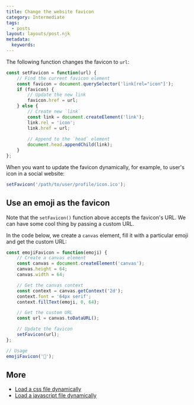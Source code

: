 ```yaml
---
title: Change the website favicon
category: Intermediate
tags:
  - posts
layout: layouts/post.njk
metadata:
  keywords:
---
```


The following function changes the favicon to `url`:

```js
const setFavicon = function(url) {
    // Find the current favicon element
    const favicon = document.querySelector('link[rel="icon"]');
    if (favicon) {
        // Update the new link
        favicon.href = url;
    } else {
        // Create new `link`
        const link = document.createElement('link');
        link.rel = 'icon';
        link.href = url;
    
        // Append to the `head` element
        document.head.appendChild(link);
    }
};
```

When you want to update the favicon dynamically, for example, to user's icon in a social website:

```js
setFavicon('/path/to/user/profile/icon.ico');
```

## Use an emoji as the favicon

Note that the `setFavicon()` function above accepts the favicon's URL. We can have some cool thing by passing a custom URL.

In the code below, we create a `canvas` element, fill it with a particular emoji and get the custom URL:

```js
const emojiFavicon = function(emoji) {
    // Create a canvas element
    const canvas = document.createElement('canvas');
    canvas.height = 64;
    canvas.width = 64;

    // Get the canvas context
    const context = canvas.getContext('2d');
    context.font = '64px serif';
    context.fillText(emoji, 0, 64);

    // Get the custom URL
    const url = canvas.toDataURL();

    // Update the favicon
    setFavicon(url);
};

// Usage
emojiFavicon('🎉');
```

## More

* [Load a css file dynamically](/load-a-css-file-dynamically)
* [Load a javascript file dynamically](/load-a-javascript-file-dynamically)